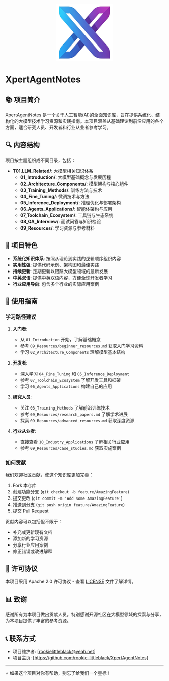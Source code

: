 <p align="center">
  <img src="XImages/20250424-1121_Assets/v3.png" alt="XpertAgentNotes Logo" width="180"/>
</p>

# XpertAgentNotes

## 📚 项目简介

XpertAgentNotes 是一个关于人工智能(AI)的全面知识库，旨在提供系统化、结构化的大模型技术学习资源和实践指南。本项目涵盖从基础理论到前沿应用的各个方面，适合研究人员、开发者和行业从业者参考学习。

## 🔍 内容结构

项目按主题组织成不同目录，包括：

- **T01.LLM_Related/**: 大模型相关知识体系
  - **01_Introduction/**: 大模型基础概念与发展历程
  - **02_Architecture_Components/**: 模型架构与核心组件
  - **03_Training_Methods/**: 训练方法与技术
  - **04_Fine_Tuning/**: 微调技术与方法
  - **05_Inference_Deployment/**: 推理优化与部署架构
  - **06_Agents_Applications/**: 智能体架构与应用
  - **07_Toolchain_Ecosystem/**: 工具链与生态系统
  - **08_QA_Interview/**: 面试问答与知识检验
  - **09_Resources/**: 学习资源与参考材料

## 🌟 项目特色

- **系统化知识体系**: 按照从理论到实践的逻辑顺序组织内容
- **实用性强**: 提供代码示例、架构图和最佳实践
- **持续更新**: 定期更新以跟踪大模型领域的最新发展
- **中英双语**: 提供中英双语内容，方便全球开发者学习
- **行业应用导向**: 包含多个行业的实际应用案例

## 🚀 使用指南

### 学习路径建议

1. **入门者**:
   - 从 `01_Introduction` 开始，了解基础概念
   - 参考 `09_Resources/beginner_resources.md` 获取入门学习资料
   - 学习 `02_Architecture_Components` 理解模型基本结构

2. **开发者**:
   - 深入学习 `04_Fine_Tuning` 和 `05_Inference_Deployment`
   - 参考 `07_Toolchain_Ecosystem` 了解开发工具和框架
   - 学习 `06_Agents_Applications` 构建自己的应用

3. **研究人员**:
   - 关注 `03_Training_Methods` 了解前沿训练技术
   - 参考 `09_Resources/research_papers.md` 了解学术进展
   - 探索 `09_Resources/advanced_resources.md` 获取深度资源

4. **行业从业者**:
   - 直接查看 `10_Industry_Applications` 了解相关行业应用
   - 参考 `09_Resources/case_studies.md` 获取实施案例

### 如何贡献

我们欢迎社区贡献，使这个知识库更加完善：

1. Fork 本仓库
2. 创建功能分支 (`git checkout -b feature/AmazingFeature`)
3. 提交更改 (`git commit -m 'Add some AmazingFeature'`)
4. 推送到分支 (`git push origin feature/AmazingFeature`)
5. 提交 Pull Request

贡献内容可以包括但不限于：
- 补充或更新现有文档
- 添加新的学习资源
- 分享行业应用案例
- 修正错误或改进解释

## 📝 许可协议

本项目采用 Apache 2.0 许可协议 - 查看 [LICENSE](LICENSE) 文件了解详情。

## 📊 致谢

感谢所有为本项目做出贡献人员。特别感谢开源社区在大模型领域的探索与分享，为本项目提供了丰富的参考资源。

## 📞 联系方式

- 项目维护者: [rookielittleblack@yeah.net]
- 项目主页: [https://github.com/rookie-littleblack/XpertAgentNotes]

---

⭐ 如果这个项目对你有帮助，别忘了给我们一个星标！


